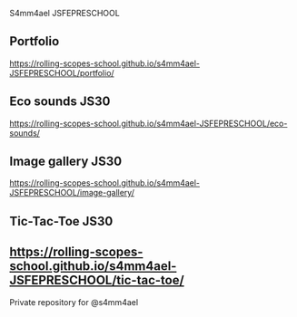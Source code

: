 S4mm4ael JSFEPRESCHOOL

Portfolio 
---------------

https://rolling-scopes-school.github.io/s4mm4ael-JSFEPRESCHOOL/portfolio/

Eco sounds JS30
---------------

https://rolling-scopes-school.github.io/s4mm4ael-JSFEPRESCHOOL/eco-sounds/

Image gallery JS30
---------------

https://rolling-scopes-school.github.io/s4mm4ael-JSFEPRESCHOOL/image-gallery/

Tic-Tac-Toe JS30
---------------

https://rolling-scopes-school.github.io/s4mm4ael-JSFEPRESCHOOL/tic-tac-toe/
---------------
Private repository for @s4mm4ael

